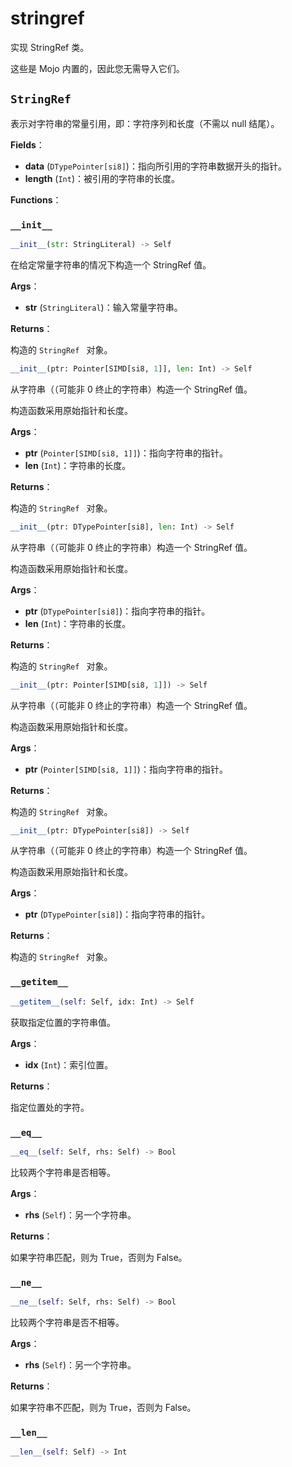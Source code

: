 # stringref

实现 StringRef 类。

这些是 Mojo 内置的，因此您无需导入它们。

## `StringRef`

表示对字符串的常量引用，即：字符序列和长度（不需以 null 结尾）。

**Fields**：

- **data** (`DTypePointer[si8]`)：指向所引用的字符串数据开头的指针。
- **length** (`Int`)：被引用的字符串的长度。

**Functions**：

### `__init__`

```python
__init__(str: StringLiteral) -> Self
```

在给定常量字符串的情况下构造一个 StringRef 值。

**Args**：

- **str** (`StringLiteral`)：输入常量字符串。

**Returns**：

构造的 `StringRef ` 对象。

```python
__init__(ptr: Pointer[SIMD[si8, 1]], len: Int) -> Self
```

从字符串（（可能非 0 终止的字符串）构造一个 StringRef 值。

构造函数采用原始指针和长度。

**Args**：

- **ptr** (`Pointer[SIMD[si8, 1]]`)：指向字符串的指针。
- **len** (`Int`)：字符串的长度。

**Returns**：

构造的 `StringRef ` 对象。

```python
__init__(ptr: DTypePointer[si8], len: Int) -> Self
```

从字符串（（可能非 0 终止的字符串）构造一个 StringRef 值。

构造函数采用原始指针和长度。

**Args**：

- **ptr** (`DTypePointer[si8]`)：指向字符串的指针。
- **len** (`Int`)：字符串的长度。

**Returns**：

构造的 `StringRef ` 对象。

```python
__init__(ptr: Pointer[SIMD[si8, 1]]) -> Self
```

从字符串（（可能非 0 终止的字符串）构造一个 StringRef 值。

构造函数采用原始指针和长度。

**Args**：

- **ptr** (`Pointer[SIMD[si8, 1]]`)：指向字符串的指针。

**Returns**：

构造的 `StringRef ` 对象。

```python
__init__(ptr: DTypePointer[si8]) -> Self
```

从字符串（（可能非 0 终止的字符串）构造一个 StringRef 值。

构造函数采用原始指针和长度。

**Args**：

- **ptr** (`DTypePointer[si8]`)：指向字符串的指针。

**Returns**：

构造的 `StringRef ` 对象。

### `__getitem__`

```python
__getitem__(self: Self, idx: Int) -> Self
```

获取指定位置的字符串值。

**Args**：

- **idx** (`Int`)：索引位置。

**Returns**：

指定位置处的字符。

### `__eq__`

```python
__eq__(self: Self, rhs: Self) -> Bool
```

比较两个字符串是否相等。

**Args**：

- **rhs** (`Self`)：另一个字符串。

**Returns**：

如果字符串匹配，则为 True，否则为 False。

### `__ne__`

```python
__ne__(self: Self, rhs: Self) -> Bool
```

比较两个字符串是否不相等。

**Args**：

- **rhs** (`Self`)：另一个字符串。

**Returns**：

如果字符串不匹配，则为 True，否则为 False。

### `__len__`

```python
__len__(self: Self) -> Int
```
